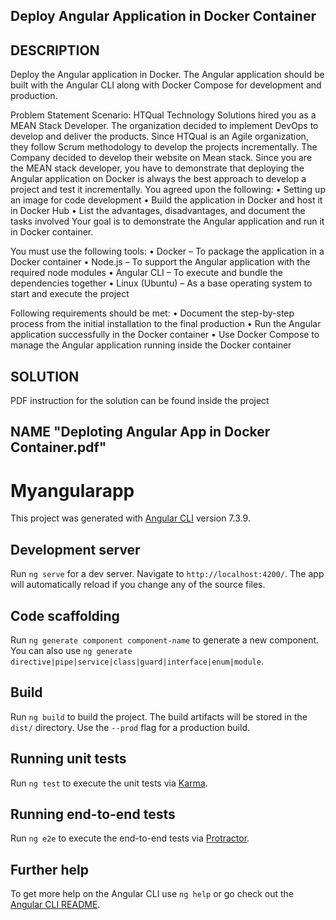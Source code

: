 ## Deploy Angular Application in Docker Container
## DESCRIPTION
Deploy the Angular application in Docker. The Angular application should be built with the Angular CLI along with Docker Compose for development and production. 

Problem Statement Scenario: 
HTQual Technology Solutions hired you as a MEAN Stack Developer. The organization decided to implement DevOps to develop and deliver the products. Since HTQual is an Agile organization, they follow Scrum methodology to develop the projects incrementally. The Company decided to develop their website on Mean stack. Since you are the MEAN stack developer, you have to demonstrate that deploying the Angular application on Docker is always the best approach to develop a project and test it incrementally. You agreed upon the following:
    • Setting up an image for code development
    • Build the application in Docker and host it in Docker Hub
    • List the advantages, disadvantages, and document the tasks involved
Your goal is to demonstrate the Angular application and run it in Docker container.

You must use the following tools: 
    • Docker – To package the application in a Docker container 
    • Node.js – To support the Angular application with the required node modules
    • Angular CLI – To execute and bundle the dependencies together
    • Linux (Ubuntu) – As a base operating system to start and execute the project

Following requirements should be met:
    • Document the step-by-step process from the initial installation to the final production
    • Run the Angular application successfully in the Docker container
    • Use Docker Compose to manage the Angular application running inside the Docker container


## SOLUTION
PDF instruction for the solution can be found inside the project 
## NAME "Deploting Angular App in Docker Container.pdf"

# Myangularapp

This project was generated with [Angular CLI](https://github.com/angular/angular-cli) version 7.3.9.

## Development server

Run `ng serve` for a dev server. Navigate to `http://localhost:4200/`. The app will automatically reload if you change any of the source files.

## Code scaffolding

Run `ng generate component component-name` to generate a new component. You can also use `ng generate directive|pipe|service|class|guard|interface|enum|module`.

## Build

Run `ng build` to build the project. The build artifacts will be stored in the `dist/` directory. Use the `--prod` flag for a production build.

## Running unit tests

Run `ng test` to execute the unit tests via [Karma](https://karma-runner.github.io).

## Running end-to-end tests

Run `ng e2e` to execute the end-to-end tests via [Protractor](http://www.protractortest.org/).

## Further help

To get more help on the Angular CLI use `ng help` or go check out the [Angular CLI README](https://github.com/angular/angular-cli/blob/master/README.md).


